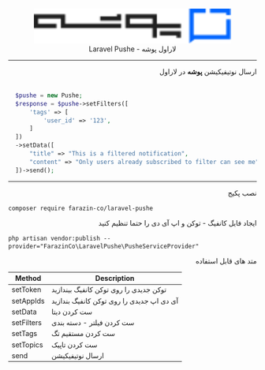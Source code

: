 <p align="center">
<img src="https://raw.githubusercontent.com/farazin-co/laravel-pushe/23b10dc125ecaa85808b1346570f9bc41df0afa3/assets/pushe-logo.svg" height="70" alt="Laravel Pushe Package" /><br>
Laravel Pushe - لاراول پوشه
</p>

<hr>

<p dir="rtl">
  ارسال نوتیفیکیشن <b>پوشه</b> در لاراول  <br>
</p>

```php

  $pushe = new Pushe;
  $response = $pushe->setFilters([
      'tags' => [
          'user_id' => '123',
      ]
  ])
  ->setData([
      "title" => "This is a filtered notification",
      "content" => "Only users already subscribed to filter can see me",
  ])->send();

```

<hr>

<p dir="rtl">
  نصب پکیج
</p>

```composer
composer require farazin-co/laravel-pushe
```

<p dir="rtl">
  ایجاد فایل کانفیگ - توکن و اپ آی دی را حتما تنظیم کنید
</p>


```composer
php artisan vendor:publish --provider="FarazinCo\LaravelPushe\PusheServiceProvider"
```

<p dir="rtl">
  متد های قابل استفاده
</p>



| Method       	| Description                         	|
|------------	|-------------------------------------	|
| setToken	| توکن جدیدی را روی توکن کانفیگ بیندازید | 
| setAppIds	| آی دی اپ جدیدی را روی توکن کانفیگ بندازید | 
| setData	| ست کردن دیتا | 
| setFilters	| ست کردن فیلتر - دسته بندی | 
| setTags	| ست کردن مستقیم تگ | 
| setTopics	| ست کردن تاپیک |
| send	| ارسال نوتیفیکیشن |
 
  
